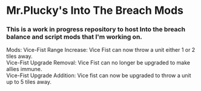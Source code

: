 # Mr.Plucky's Into The Breach Mods

### This is a work in progress repository to host Into the breach balance and script mods that I'm working on.

Mods:
	Vice-Fist Range Increase: Vice Fist can now throw a unit either 1 or 2 tiles away.<br/>
	Vice-Fist Upgrade Removal: Vice Fist can no longer be upgraded to make allies immune.<br/>
	Vice-Fist Upgrade Addition: Vice fist can now be upgraded to throw a unit up to 5 tiles away.<br/>